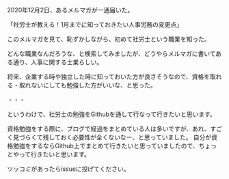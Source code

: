 2020年12月2日、あるメルマガが一通届いた。

「社労士が教える！1月までに知っておきたい人事労務の変更点」

このメルマガを見て、恥ずかしながら、初めて社労士という職業を知った。

どんな職業なんだろうな、と検索してみましたが、どうやらメルマガに書いてある通り、人事に関する士業らしい。

将来、企業する時や独立した時に知っておいた方が良さそうなので、資格を取れる・取れないにしても勉強した方がいいな、と思った。

・・・

というわけで、社労士の勉強をGithubを通して行なって行きたいと思います。

資格勉強をする際に、ブログで経過をまとめている人は多いですが、あれ、すごく見づらくて残しておく必要性が全くないなー、と思っていました。
自分が資格勉強をするならGithub上でまとめて行きたいと思っていましたので、ちょっとやって行きたいと思います。

ツッコミがあったらissueに投げてください。
